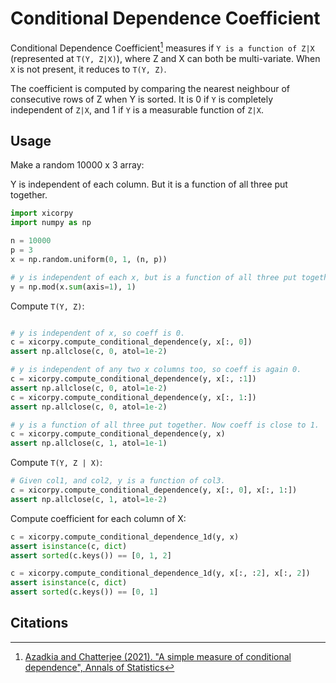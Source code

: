 # Conditional Dependence Coefficient

Conditional Dependence Coefficient[^1] measures if `Y is a function of Z|X` (represented at `T(Y, Z|X)`), where Z and X can both be multi-variate.
When `X` is not present, it reduces to `T(Y, Z)`.

The coefficient is computed by comparing the nearest neighbour of consecutive rows of Z when Y is sorted.
It is 0 if `Y` is completely independent of `Z|X`, and 1 if `Y` is a measurable function of `Z|X`.

## Usage

Make a random 10000 x 3 array: 

Y is independent of each column. But it is a function of all three put together.

```python
import xicorpy
import numpy as np

n = 10000
p = 3
x = np.random.uniform(0, 1, (n, p))

# y is independent of each x, but is a function of all three put together
y = np.mod(x.sum(axis=1), 1)

```

Compute `T(Y, Z)`:

```python

# y is independent of x, so coeff is 0. 
c = xicorpy.compute_conditional_dependence(y, x[:, 0])
assert np.allclose(c, 0, atol=1e-2)

# y is independent of any two x columns too, so coeff is again 0.
c = xicorpy.compute_conditional_dependence(y, x[:, :1])
assert np.allclose(c, 0, atol=1e-2)
c = xicorpy.compute_conditional_dependence(y, x[:, 1:])
assert np.allclose(c, 0, atol=1e-2)

# y is a function of all three put together. Now coeff is close to 1.
c = xicorpy.compute_conditional_dependence(y, x)
assert np.allclose(c, 1, atol=1e-1)
```

Compute `T(Y, Z | X)`:

```python
# Given col1, and col2, y is a function of col3.
c = xicorpy.compute_conditional_dependence(y, x[:, 0], x[:, 1:])
assert np.allclose(c, 1, atol=1e-2)
```

Compute coefficient for each column of X:
```python
c = xicorpy.compute_conditional_dependence_1d(y, x)
assert isinstance(c, dict)
assert sorted(c.keys()) == [0, 1, 2]

c = xicorpy.compute_conditional_dependence_1d(y, x[:, :2], x[:, 2])
assert isinstance(c, dict)
assert sorted(c.keys()) == [0, 1]
```

## Citations

[^1]: [Azadkia and Chatterjee (2021). "A simple measure of conditional dependence", Annals of Statistics](https://arxiv.org/abs/1910.12327)

